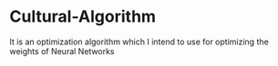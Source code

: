 # Cultural-Algorithm
It is an optimization algorithm which I intend to use for optimizing the weights of Neural Networks
